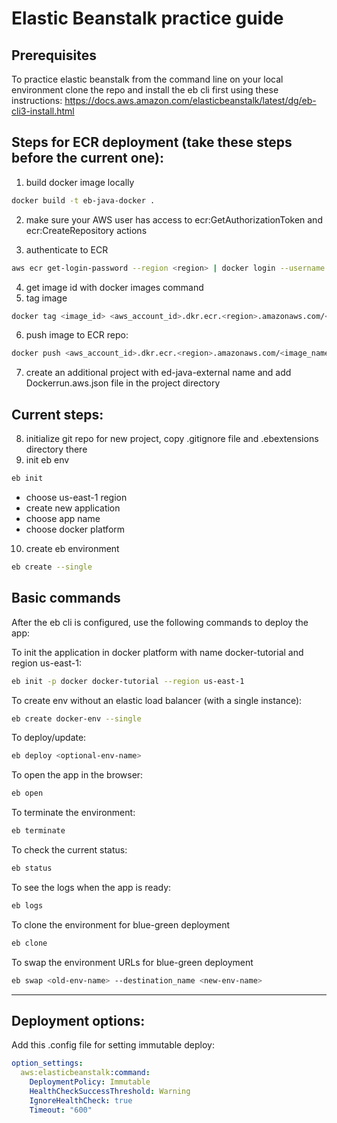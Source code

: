 # Elastic Beanstalk practice guide

## Prerequisites

To practice elastic beanstalk from the command line on your local environment clone the repo and install the eb cli first using these instructions:
https://docs.aws.amazon.com/elasticbeanstalk/latest/dg/eb-cli3-install.html

## Steps for ECR deployment (take these steps before the current one):

1. build docker image locally
```bash
docker build -t eb-java-docker . 
```

2. make sure your AWS user has access to ecr:GetAuthorizationToken and ecr:CreateRepository actions

3. authenticate to ECR
```bash
aws ecr get-login-password --region <region> | docker login --username AWS --password-stdin <aws_account_id>.dkr.ecr.<region>.amazonaws.com
```

4. get image id with docker images command
5. tag image
```bash
docker tag <image_id> <aws_account_id>.dkr.ecr.<region>.amazonaws.com/<image_name>
```

6. push image to ECR repo:
```bash
docker push <aws_account_id>.dkr.ecr.<region>.amazonaws.com/<image_name>
```

7. create an additional project with ed-java-external name and add Dockerrun.aws.json file in the project directory

## Current steps:

8. initialize git repo for new project, copy .gitignore file and .ebextensions directory there
9. init eb env
```bash
eb init
```
- choose us-east-1 region
- create new application
- choose app name
- choose docker platform

10. create eb environment
```bash
eb create --single
```

## Basic commands

After the eb cli is configured, use the following commands to deploy the app:

To init the application in docker platform with name docker-tutorial and region us-east-1:
```bash
eb init -p docker docker-tutorial --region us-east-1
```

To create env without an elastic load balancer (with a single instance):
```bash
eb create docker-env --single     
```


To deploy/update:
```bash
eb deploy <optional-env-name>
```

To open the app in the browser:
```bash
eb open
```

To terminate the environment:
```bash
eb terminate
```

To check the current status:
```bash
eb status
```

To see the logs when the app is ready:
```bash
eb logs
```

To clone the environment for blue-green deployment
```bash
eb clone
```

To swap the environment URLs for blue-green deployment
```bash
eb swap <old-env-name> --destination_name <new-env-name>
```

***
## Deployment options:

Add this .config file for setting immutable deploy:
```yaml
option_settings:
  aws:elasticbeanstalk:command:
    DeploymentPolicy: Immutable
    HealthCheckSuccessThreshold: Warning
    IgnoreHealthCheck: true
    Timeout: "600"
```

